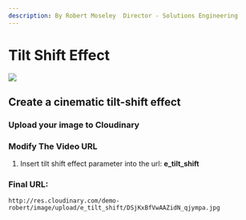 ```yaml
---
description: By Robert Moseley  Director - Solutions Engineering
---
```


# Tilt Shift Effect

![](http://res.cloudinary.com/demo-robert/image/upload/e_tilt_shift/DSjKxBfVwAAZidN_qjympa.jpg)

## Create a cinematic tilt-shift effect

### Upload your image to Cloudinary

### Modify The Video URL

1. Insert tilt shift effect  parameter into the url:  **e\_tilt\_shift** 

### Final URL:

```text
http://res.cloudinary.com/demo-robert/image/upload/e_tilt_shift/DSjKxBfVwAAZidN_qjympa.jpg
```

